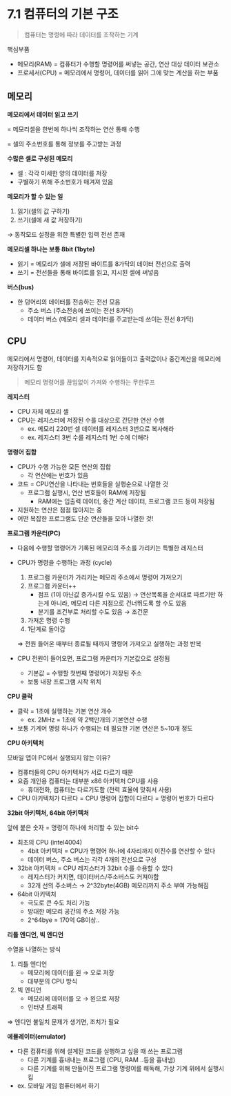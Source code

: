 # 7.1 컴퓨터의 기본 구조

> 컴퓨터는 명령에 따라 데이터를 조작하는 기계

핵심부품

- 메모리(RAM) = 컴퓨터가 수행할 명령어를 써넣는 공간, 연산 대상 데이터 보관소
- 프로세서(CPU) = 메모리에서 명령어, 데이터를 읽어 그에 맞는 계산을 하는 부품

## 메모리

**메모리에서 데이터 읽고 쓰기**

= 메모리셀을 한번에 하나씩 조작하는 연산 통해 수행

= 셀의 주소번호를 통해 정보를 주고받는 과정

**수많은 셀로 구성된 메모리**

- 셀 : 각각 미세한 양의 데이터를 저장
- 구별하기 위해 주소번호가 매겨져 있음

**메모리가 할 수 있는 일**

1. 읽기(셀의 값 구하기)
2. 쓰기(셀에 새 값 저장하기)

→ 동작모드 설정을 위한 특별한 입력 전선 존재

**메모리셀 하나는 보통 8bit (1byte)**

- 읽기 = 메모리가 셀에 저장된 바이트를 8가닥의 데이터 전선으로 출력
- 쓰기 = 전선들을 통해 바이트를 읽고, 지시된 셀에 써넣음

**버스(bus)**

- 한 덩어리의 데이터를 전송하는 전선 모음
  - 주소 버스 (주소전송에 쓰이는 전선 8가닥)
  - 데이터 버스 (메모리 셀과 데이터를 주고받는데 쓰이는 전선 8가닥)

## CPU

메모리에서 명령어, 데이터를 지속적으로 읽어들이고 출력값이나 중간계산을 메모리에 저장하기도 함

> 메모리 명령어를 끊임없이 가져와 수행하는 무한루프

**레지스터**

- CPU 자체 메모리 셀
- CPU는 레지스터에 저장된 수를 대상으로 간단한 연산 수행
  - ex. 메모리 220번 셀 데이터를 레지스터 3번으로 복사해라
  - ex. 레지스터 3번 수를 레지스터 1번 수에 더해라

**명령어 집합**

- CPU가 수행 가능한 모든 연산의 집합
  - 각 연산에는 번호가 있음
- 코드 = CPU연산을 나타내는 번호들을 실행순으로 나열한 것
  - 프로그램 실행시, 연산 번호들이 RAM에 저장됨
    - RAM에는 입출력 데이터, 중간 계산 데이터, 프로그램 코드 등이 저장됨
- 지원하는 연산은 점점 많아지는 중
- 어떤 복잡한 프로그램도 단순 연산들을 모아 나열한 것!

**프로그램 카운터(PC)**

- 다음에 수행할 명령어가 기록된 메모리의 주소를 가리키는 특별한 레지스터
- CPU가 명령을 수행하는 과정 (cycle)

  1. 프로그램 카운터가 가리키는 메모리 주소에서 명령어 가져오기
  2. 프로그램 카운터++
     - 점프 (1이 아닌값 증가시킬 수도 있음) → 연산목록을 순서대로 따르기만 하는게 아니라, 메모리 다른 지점으로 건너뛰도록 할 수도 있음
     - 분기를 조건부로 처리할 수도 있음 → 조건문
  3. 가져온 명령 수행
  4. 1단계로 돌아감

  ⇒ 전원 들어온 때부터 종료될 때까지 명령어 가져오고 실행하는 과정 반복

- CPU 전원이 들어오면, 프로그램 카운터가 기본값으로 설정됨
  - 기본값 = 수행할 첫번째 명령어가 저장된 주소
  - 보통 내장 프로그램 시작 위치

**CPU 클락**

- 클락 = 1초에 실행하는 기본 연산 개수
  - ex. 2MHz = 1초에 약 2백만개의 기본연산 수행
- 보통 기계어 명령 하나가 수행되는 데 필요한 기본 연산은 5~10개 정도

**CPU 아키텍처**

모바일 앱이 PC에서 실행되지 않는 이유?

- 컴퓨터들의 CPU 아키텍처가 서로 다르기 때문
- 요즘 개인용 컴퓨터는 대부분 x86 아키텍처 CPU를 사용
  - 휴대전화, 컴퓨터는 다르기도함 (전력 효율에 맞춰서 사용)
- CPU 아키텍처가 다르다 = CPU 명령어 집합이 다르다 = 명령어 번호가 다르다

**32bit 아키텍처, 64bit 아키텍처**

앞에 붙은 숫자 = 명령어 하나에 처리할 수 있는 bit수

- 최초의 CPU (intel4004)
  - 4bit 아키텍처 = CPU가 명령어 하나에 4자리까지 이진수를 연산할 수 있다
  - 데이터 버스, 주소 버스는 각각 4개의 전선으로 구성
- 32bit 아키텍처 = CPU 레지스터가 32bit 수를 수용할 수 있다
  - 레지스터가 커지면, 데이터버스/주소버스도 커져야함
  - 32개 선의 주소버스 → 2^32byte(4GB) 메모리까지 주소 부여 가능해짐
- 64bit 아키텍처
  - 극도로 큰 수도 처리 가능
  - 방대한 메모리 공간의 주소 저장 가능
  - 2^64bye = 170억 GB이상..

**리틀 엔디언, 빅 엔디언**

수열을 나열하는 방식

1. 리틀 엔디언
   - 메모리에 데이터를 왼 → 오로 저장
   - 대부분의 CPU 방식
2. 빅 엔디언
   - 메모리에 데이터를 오 → 왼으로 저장
   - 인터넷 트래픽

⇒ 엔디언 불일치 문제가 생기면, 조치가 필요

**에뮬레이터(emulator)**

- 다른 컴퓨터를 위해 설계된 코드를 실행하고 싶을 때 쓰는 프로그램
  - 다른 기계를 흉내내는 프로그램 (CPU, RAM ..등을 흉내냄)
  - 다른 기계를 위해 만들어진 프로그램 명령어를 해독해, 가상 기계 위에서 실행시킴
- ex. 모바일 게임 컴퓨터에서 하기
